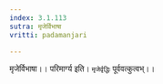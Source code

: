 ```yaml
---
index: 3.1.113
sutra: मृजेर्विभाषा
vritti: padamanjari

---
```

मृजेर्विभाषा।। परिमार्ग्य इति। `मृजेर्वृद्धिः` पूर्ववत्कुत्वभ्।।